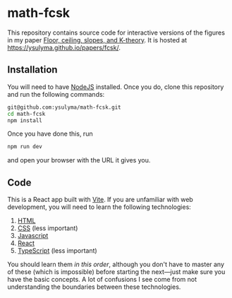 # math-fcsk

This repository contains source code for interactive versions of the figures in my paper [Floor, ceiling, slopes, and K-theory](https://arxiv.org/abs/2110.04978). It is hosted at https://ysulyma.github.io/papers/fcsk/.

## Installation

You will need to have [NodeJS](https://nodejs.org/en/) installed. Once you do, clone this repository and run the following commands:
```bash
git@github.com:ysulyma/math-fcsk.git
cd math-fcsk
npm install
```
Once you have done this, run
```bash
npm run dev
```
and open your browser with the URL it gives you.

## Code

This is a React app built with [Vite](https://vitejs.dev/guide/). If you are unfamiliar with web development, you will need to learn the following technologies:

1. [HTML](https://developer.mozilla.org/en-US/docs/Learn/HTML)
2. [CSS](https://developer.mozilla.org/en-US/docs/Learn/CSS) (less important)
3. [Javascript](https://developer.mozilla.org/en-US/docs/Learn/JavaScript)
4. [React](https://beta.reactjs.org/)
5. [TypeScript](https://www.typescriptlang.org/docs/) (less important)

You should learn them *in this order*, although you don't have to master any of these (which is impossible) before starting the next—just make sure you have the basic concepts. A lot of confusions I see come from not understanding the boundaries between these technologies.
